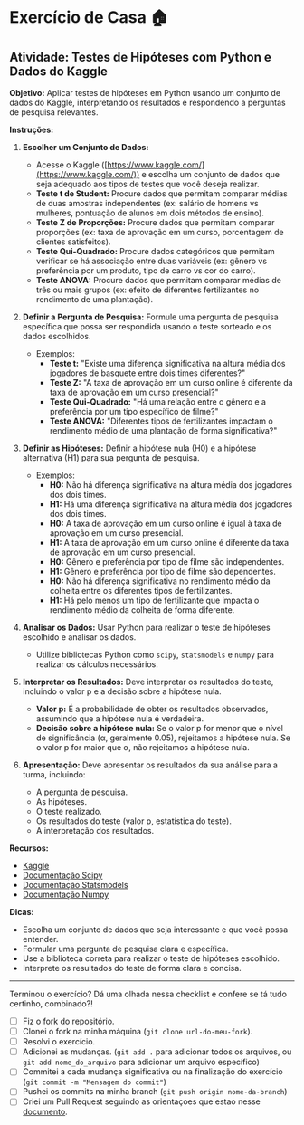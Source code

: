# Exercício de Casa 🏠 

## Atividade: Testes de Hipóteses com Python e Dados do Kaggle

**Objetivo:**  Aplicar testes de hipóteses em Python usando um conjunto de dados do Kaggle, interpretando os resultados e respondendo a perguntas de pesquisa relevantes.

**Instruções:**

1. **Escolher um Conjunto de Dados:**  
    - Acesse o Kaggle ([https://www.kaggle.com/](https://www.kaggle.com/)) e escolha um conjunto de dados que seja adequado aos tipos de testes que você deseja realizar.
    - **Teste t de Student:** Procure dados que permitam comparar médias de duas amostras independentes (ex: salário de homens vs mulheres, pontuação de alunos em dois métodos de ensino).
    - **Teste Z de Proporções:** Procure dados que permitam comparar proporções (ex: taxa de aprovação em um curso, porcentagem de clientes satisfeitos).
    - **Teste Qui-Quadrado:** Procure dados categóricos que permitam verificar se há associação entre duas variáveis (ex: gênero vs preferência por um produto, tipo de carro vs cor do carro).
    - **Teste ANOVA:** Procure dados que permitam comparar médias de três ou mais grupos (ex: efeito de diferentes fertilizantes no rendimento de uma plantação).

2. **Definir a Pergunta de Pesquisa:**  Formule uma pergunta de pesquisa específica que possa ser respondida usando o teste sorteado e os dados escolhidos.
    - Exemplos:
        - **Teste t:** "Existe uma diferença significativa na altura média dos jogadores de basquete entre dois times diferentes?"
        - **Teste Z:** "A taxa de aprovação em um curso online é diferente da taxa de aprovação em um curso presencial?"
        - **Teste Qui-Quadrado:** "Há uma relação entre o gênero e a preferência por um tipo específico de filme?"
        - **Teste ANOVA:** "Diferentes tipos de fertilizantes impactam o rendimento médio de uma plantação de forma significativa?"

3. **Definir as Hipóteses:**  Definir a hipótese nula (H0) e a hipótese alternativa (H1) para sua pergunta de pesquisa.
    - Exemplos:
        - **H0:** Não há diferença significativa na altura média dos jogadores dos dois times.
        - **H1:** Há uma diferença significativa na altura média dos jogadores dos dois times.
        - **H0:** A taxa de aprovação em um curso online é igual à taxa de aprovação em um curso presencial.
        - **H1:** A taxa de aprovação em um curso online é diferente da taxa de aprovação em um curso presencial.
        - **H0:** Gênero e preferência por tipo de filme são independentes.
        - **H1:** Gênero e preferência por tipo de filme são dependentes.
        - **H0:** Não há diferença significativa no rendimento médio da colheita entre os diferentes tipos de fertilizantes.
        - **H1:** Há pelo menos um tipo de fertilizante que impacta o rendimento médio da colheita de forma diferente.

4. **Analisar os Dados:** Usar Python para realizar o teste de hipóteses escolhido e analisar os dados.
    - Utilize bibliotecas Python como `scipy`, `statsmodels` e `numpy` para realizar os cálculos necessários.

5. **Interpretar os Resultados:**  Deve interpretar os resultados do teste, incluindo o valor p e a decisão sobre a hipótese nula.
    - **Valor p:** É a probabilidade de obter os resultados observados, assumindo que a hipótese nula é verdadeira.
    - **Decisão sobre a hipótese nula:** Se o valor p for menor que o nível de significância (α, geralmente 0.05), rejeitamos a hipótese nula. Se o valor p for maior que α, não rejeitamos a hipótese nula.

6. **Apresentação:** Deve apresentar os resultados da sua análise para a turma, incluindo:
    - A pergunta de pesquisa.
    - As hipóteses.
    - O teste realizado.
    - Os resultados do teste (valor p, estatística do teste).
    - A interpretação dos resultados.

**Recursos:**

- [Kaggle](https://www.kaggle.com/)
- [Documentação Scipy](https://docs.scipy.org/doc/scipy/reference/index.html)
- [Documentação Statsmodels](https://www.statsmodels.org/stable/index.html)
- [Documentação Numpy](https://numpy.org/doc/stable/)

**Dicas:**

* Escolha um conjunto de dados que seja interessante e que você possa entender.
* Formular uma pergunta de pesquisa clara e específica.
* Use a biblioteca correta para realizar o teste de hipóteses escolhido.
* Interprete os resultados do teste de forma clara e concisa.



---

Terminou o exercício? Dá uma olhada nessa checklist e confere se tá tudo certinho, combinado?!

- [ ] Fiz o fork do repositório.
- [ ] Clonei o fork na minha máquina (`git clone url-do-meu-fork`).
- [ ] Resolvi o exercício.
- [ ] Adicionei as mudanças. (`git add .` para adicionar todos os arquivos, ou `git add nome_do_arquivo` para adicionar um arquivo específico)
- [ ] Commitei a cada mudança significativa ou na finalização do exercício (`git commit -m "Mensagem do commit"`)
- [ ] Pushei os commits na minha branch (`git push origin nome-da-branch`)
- [ ] Criei um Pull Request seguindo as orientaçoes que estao nesse [documento](https://github.com/mflilian/repo-example/blob/main/exercicios/para-casa/instrucoes-pull-request.md).
